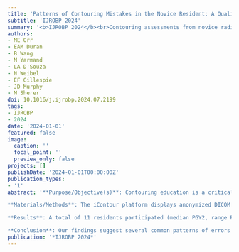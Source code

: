 ```yaml
---
title: 'Patterns of Contouring Mistakes in the Novice Resident: A Qualitative Analysis to Guide Future Educational Efforts'
subtitle: 'IJROBP 2024'
summary: '<b>IJROBP 2024</b><br>Contouring assessments from novice radiation oncology residents reveal consistent patterns of error across disease sites, including undercontouring lymph nodes and missing key at-risk volumes. Using an interactive online platform during early clinical rotations, the study identifies specific structures frequently overlooked, such as the inguinal nodes in anal cancer and the base of skull in nasopharyngeal cases. These insights can inform targeted educational interventions and support the development of more standardized contouring curricula.'
authors:
- ME Orr
- EAM Duran
- B Wang
- M Yarmand
- LA D'Souza
- N Weibel
- EF Gillespie
- JD Murphy
- M Sherer
doi: 10.1016/j.ijrobp.2024.07.2199
tags:
- IJROBP
- 2024
date: '2024-01-01'
featured: false
image:
  caption: ''
  focal_point: ''
  preview_only: false
projects: []
publishDate: '2024-01-01T00:00:00Z'
publication_types:
- '1'
abstract: '**Purpose/Objective(s)**: Contouring education is a critical component of radiation oncology residency training, as numerous studies link contour variability to adverse patient outcomes. However, there is no standardized curriculum for contouring, and teaching is currently reliant on a 1:1 apprenticeship model. Identifying common patterns of error in target delineation in residents who are new to a disease site can aid in developing new resources for contouring education. We hypothesized that an interactive online educational platform for learners to practice contouring would reveal the common mistakes made by residents before completing disease-site-specific training.<br/><br/>

**Materials/Methods**: The iContour platform displays anonymized DICOM data and allows for input and analysis of user contours in a web-based interface. A randomized trial assessing the efficacy of the platform for contouring education is underway. All participants are completing their first clinical rotation in either the Head/Neck (H+N), Gynecologic (Gyn), or Gastrointestinal (GI) disease sites. As part of the trial, participants complete a baseline contouring assessment within the first 2 weeks of their rotation. We visually reviewed the baseline contouring assessments from the first 11 participants in the study to look for common patterns of error among learners. Participant contours were overlaid onto expert contours of the same case to assist with analysis.<br/><br/>

**Results**: A total of 11 residents participated (median PGY2, range PGY2-5) from 8 U.S.-accredited residency programs across the 3 disease sites (n=3 H+N, n=5 Gyn and n=3 GI). Each participant completed 3 pre-test cases at the start of their rotation, resulting in a total of 33 unique contours. Qualitative visual analysis of the contours revealed several patterns. When contouring a case of anal cancer, all participants undercontoured the elective inguinal lymph node volume, particularly medially. For nasopharyngeal cancer, participants undercovered the intermediate risk clinical target volume (CTV), most often missing the base of skull and/or lateral retropharyngeal nodes. Participants were generally successful at contouring a grossly involved pelvic lymph node for cervical cancer and the “bowel bag” structure. More inconsistency was seen in the parotid gland, with several participants identifying either the superficial or deep lobe but not both.<br/><br/>

**Conclusion**: Our findings suggest several common patterns of errors for novice contours, such as insufficient lymph node and at-risk CTV coverage. Revealing the frequently missed areas at-risk provides a crucial teaching point for learners and highlights the common mistakes to avoid in each disease site. These findings are informative for the design of future interventions to improve contouring education.'
publication: '*IJROBP 2024*'
---
```

